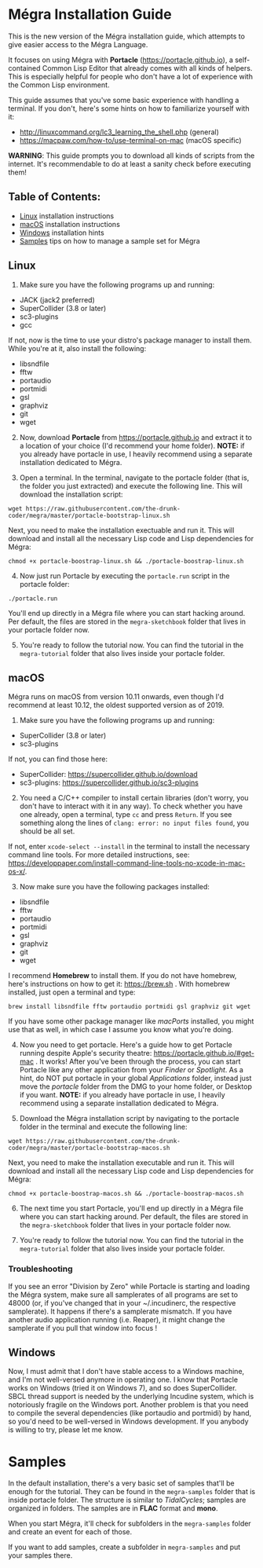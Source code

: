 # Mégra Installation Guide

This is the new version of the Mégra installation guide, which attempts to give easier access to
the Mégra Language.

It focuses on using Mégra with **Portacle** (https://portacle.github.io), a self-contained Common Lisp
Editor that already comes with all kinds of helpers. This is especially helpful for people who don't have
a lot of experience with the Common Lisp environment.

This guide assumes that you've some basic experience with handling a terminal. If you don't, here's some hints
on how to familiarize yourself with it:
* http://linuxcommand.org/lc3_learning_the_shell.php (general)
* https://macpaw.com/how-to/use-terminal-on-mac (macOS specific)

**WARNING**: This guide prompts you to download all kinds of scripts from the internet. It's recommendable
to do at least a sanity check before executing them!

## Table of Contents:

* [Linux](#Linux) installation instructions
* [macOS](#macOS) installation instructions
* [Windows](#Windows) installation hints
* [Samples](#Samples) tips on how to manage a sample set for Mégra 

## Linux
1. Make sure you have the following programs up and running: 

* JACK (jack2 preferred)
* SuperCollider (3.8 or later)
* sc3-plugins
* gcc

If not, now is the time to use your distro's package manager to install them. While you're at it,
also install the following:

* libsndfile
* fftw
* portaudio 
* portmidi
* gsl
* graphviz
* git
* wget

2. Now, download **Portacle** from https://portacle.github.io and extract it to a location of your choice (I'd recommend your home folder). **NOTE:** if you already have portacle in use, I heavily recommend using a separate installation dedicated to Mégra.

3. Open a terminal. In the terminal, navigate to the portacle folder (that is, the folder you just extracted) and execute the following line. This will download the installation script:

```wget https://raw.githubusercontent.com/the-drunk-coder/megra/master/portacle-bootstrap-linux.sh```

Next, you need to make the installation exectuable and run it. This will download and install all the necessary Lisp code and Lisp dependencies for Mégra:

```chmod +x portacle-boostrap-linux.sh && ./portacle-boostrap-linux.sh```

4. Now just run Portacle by executing the `portacle.run` script in the portacle folder:

```./portacle.run```

You'll end up directly in a Mégra file where you can start hacking around. Per default, the files are stored in the `megra-sketchbook` folder that lives in your portacle folder now.

5. You're ready to follow the tutorial now. You can find the tutorial in the `megra-tutorial` folder that also lives inside your portacle folder.

## macOS

Mégra runs on macOS from version 10.11 onwards, even though I'd recommend at least 10.12, the oldest supported version as of 2019.

1. Make sure you have the following programs up and running: 

* SuperCollider (3.8 or later)
* sc3-plugins

If not, you can find those here:
* SuperCollider: https://supercollider.github.io/download
* sc3-plugins: https://supercollider.github.io/sc3-plugins

2. You need a C/C++ compiler to install certain libraries (don't worry, you don't have to interact with it in any way).
To check whether you have one already, open a terminal, type `cc` and press `Return`. If you see something along the lines of
`clang: error: no input files found`, you should be all set.

If not, enter `xcode-select --install` in the terminal to install the necessary command line tools. For more detailed
instructions, see: https://developpaper.com/install-command-line-tools-no-xcode-in-mac-os-x/.

3. Now make sure you have the following packages installed:
* libsndfile
* fftw
* portaudio 
* portmidi
* gsl
* graphviz
* git
* wget

I recommend **Homebrew** to install them. If you do not have homebrew, here's instructions on how to get it: https://brew.sh .
With homebrew installed, just open a terminal and type:

```brew install libsndfile fftw portaudio portmidi gsl graphviz git wget```

If you have some other package manager like *macPorts* installed, you might use that as well, in which case I assume you know what you're doing.

4. Now you need to get portacle. Here's a guide how to get Portacle running despite Apple's security theatre: https://portacle.github.io/#get-mac . It works! After you've been through the process, you can start Portacle like any other application from your *Finder* or *Spotlight*. As a hint, do NOT put portacle in your global *Applications* folder, instead just move the *portacle* folder from the DMG to your home folder, or Desktop if you want. **NOTE:** if you already have portacle in use, I heavily recommend using a separate installation dedicated to Mégra.

5. Download the Mégra installation script by navigating to the portacle folder in the terminal and execute the following line: 

```wget https://raw.githubusercontent.com/the-drunk-coder/megra/master/portacle-bootstrap-macos.sh```

Next, you need to make the installation executable and run it. This will download and install all the necessary Lisp code and Lisp dependencies for Mégra:

```chmod +x portacle-boostrap-macos.sh && ./portacle-boostrap-macos.sh```

6. The next time you start Portacle, you'll end up directly in a Mégra file where you can start hacking around. Per default, the files are stored in the `megra-sketchbook` folder that lives in your portacle folder now.

7. You're ready to follow the tutorial now. You can find the tutorial in the `megra-tutorial` folder that also lives inside your portacle folder.

### Troubleshooting

If you see an error "Division by Zero" while Portacle is starting and loading the Mégra system, make sure all samplerates of all programs are set to 48000 (or, if you've changed that in your ~/.incudinerc, the respective samplerate). It happens if there's a samplerate mismatch. If you have another audio application running (i.e. Reaper), it might change the samplerate if you pull that window into focus !

## Windows
Now, I must admit that I don't have stable access to a Windows machine, and I'm not well-versed anymore 
in operating one. I know that Portacle works on Windows (tried it on Windows 7), and so does SuperCollider.
SBCL thread support is needed by the underlying Incudine system, which is notoriously fragile on the Windows port.
Another problem is that you need to compile the several dependencies (like portaudio and portmidi)
by hand, so you'd need to be well-versed in Windows development. If you anybody is willing to try, please let
me know.

# Samples
In the default installation, there's a very basic set of samples that'll be enough for the tutorial. They can be found in the `megra-samples` folder that is inside portacle folder. The structure is similar to *TidalCycles*; samples are organized in folders. The samples are in **FLAC** format and **mono**.

When you start Mégra, it'll check for subfolders in the `megra-samples` folder and create an event for each of those.

If you want to add samples, create a subfolder in `megra-samples` and put your samples there.
